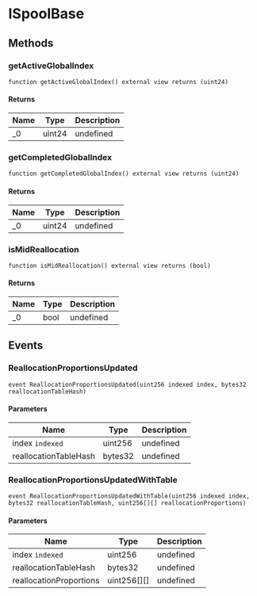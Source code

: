 # ISpoolBase









## Methods

### getActiveGlobalIndex

```solidity
function getActiveGlobalIndex() external view returns (uint24)
```






#### Returns

| Name | Type | Description |
|---|---|---|
| _0 | uint24 | undefined

### getCompletedGlobalIndex

```solidity
function getCompletedGlobalIndex() external view returns (uint24)
```






#### Returns

| Name | Type | Description |
|---|---|---|
| _0 | uint24 | undefined

### isMidReallocation

```solidity
function isMidReallocation() external view returns (bool)
```






#### Returns

| Name | Type | Description |
|---|---|---|
| _0 | bool | undefined



## Events

### ReallocationProportionsUpdated

```solidity
event ReallocationProportionsUpdated(uint256 indexed index, bytes32 reallocationTableHash)
```





#### Parameters

| Name | Type | Description |
|---|---|---|
| index `indexed` | uint256 | undefined |
| reallocationTableHash  | bytes32 | undefined |

### ReallocationProportionsUpdatedWithTable

```solidity
event ReallocationProportionsUpdatedWithTable(uint256 indexed index, bytes32 reallocationTableHash, uint256[][] reallocationProportions)
```





#### Parameters

| Name | Type | Description |
|---|---|---|
| index `indexed` | uint256 | undefined |
| reallocationTableHash  | bytes32 | undefined |
| reallocationProportions  | uint256[][] | undefined |



